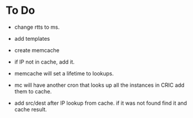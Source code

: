# To Do

* change rtts to ms.
* add templates
* create memcache
* if IP not in cache, add it.
* memcache will set a lifetime to lookups.
* mc will have another cron that looks up all the instances in CRIC add them to cache.

* add src/dest after IP lookup from cache. if it was not found find it and cache result.
